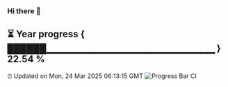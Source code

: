 ### Hi there 👋
⏳ Year progress { ██████▁▁▁▁▁▁▁▁▁▁▁▁▁▁▁▁▁▁▁▁▁▁▁▁ } 22.54 %
---
⏰ Updated on Mon, 24 Mar 2025 06:13:15 GMT
![Progress Bar CI](https://github.com/Moyi321/Moyi321/workflows/Progress%20Bar%20CI/badge.svg)

